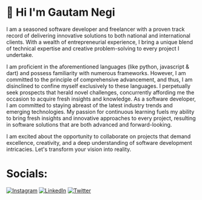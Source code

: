# 👋 Hi I'm Gautam Negi
I am a seasoned software developer and freelancer with a proven track record of delivering innovative solutions to both national and international clients. With a wealth of entrepreneurial experience, I bring a unique blend of technical expertise and creative problem-solving to every project I undertake.

I am proficient in the aforementioned languages (like python, javascript & dart) and possess familiarity with numerous frameworks. However, I am committed to the principle of comprehensive advancement, and thus, I am disinclined to confine myself exclusively to these languages. I perpetually seek prospects that herald novel challenges, concurrently affording me the occasion to acquire fresh insights and knowledge. As a software developer, I am committed to staying abreast of the latest industry trends and emerging technologies. My passion for continuous learning fuels my ability to bring fresh insights and innovative approaches to every project, resulting in software solutions that are both advanced and forward-looking.

I am excited about the opportunity to collaborate on projects that demand excellence, creativity, and a deep understanding of software development intricacies. Let's transform your vision into reality.

# Socials:
[![Instagram](https://img.shields.io/badge/Instagram-%23E4405F.svg?logo=Instagram&logoColor=white)](https://instagram.com/_gautam_negi) [![LinkedIn](https://img.shields.io/badge/LinkedIn-%230077B5.svg?logo=linkedin&logoColor=white)](https://linkedin.com/in/gautam-negi-b74040218) [![Twitter](https://img.shields.io/badge/Twitter-%231DA1F2.svg?logo=Twitter&logoColor=white)](https://twitter.com/gautam94710215) 

